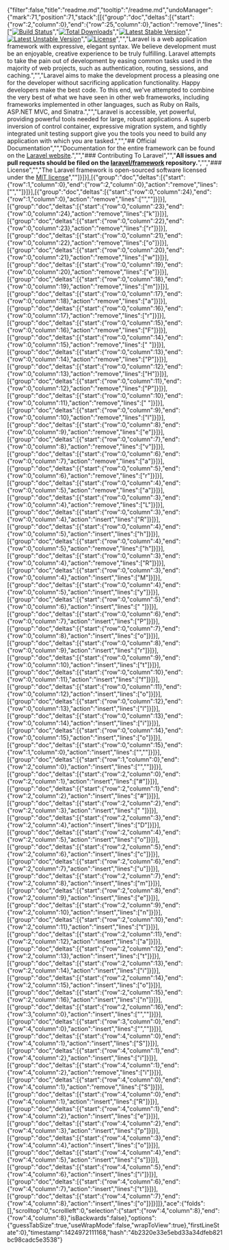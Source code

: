 {"filter":false,"title":"readme.md","tooltip":"/readme.md","undoManager":{"mark":71,"position":71,"stack":[[{"group":"doc","deltas":[{"start":{"row":2,"column":0},"end":{"row":25,"column":0},"action":"remove","lines":["[![Build Status](https://travis-ci.org/laravel/framework.svg)](https://travis-ci.org/laravel/framework)","[![Total Downloads](https://poser.pugx.org/laravel/framework/downloads.svg)](https://packagist.org/packages/laravel/framework)","[![Latest Stable Version](https://poser.pugx.org/laravel/framework/v/stable.svg)](https://packagist.org/packages/laravel/framework)","[![Latest Unstable Version](https://poser.pugx.org/laravel/framework/v/unstable.svg)](https://packagist.org/packages/laravel/framework)","[![License](https://poser.pugx.org/laravel/framework/license.svg)](https://packagist.org/packages/laravel/framework)","","Laravel is a web application framework with expressive, elegant syntax. We believe development must be an enjoyable, creative experience to be truly fulfilling. Laravel attempts to take the pain out of development by easing common tasks used in the majority of web projects, such as authentication, routing, sessions, and caching.","","Laravel aims to make the development process a pleasing one for the developer without sacrificing application functionality. Happy developers make the best code. To this end, we've attempted to combine the very best of what we have seen in other web frameworks, including frameworks implemented in other languages, such as Ruby on Rails, ASP.NET MVC, and Sinatra.","","Laravel is accessible, yet powerful, providing powerful tools needed for large, robust applications. A superb inversion of control container, expressive migration system, and tightly integrated unit testing support give you the tools you need to build any application with which you are tasked.","","## Official Documentation","","Documentation for the entire framework can be found on the [Laravel website](http://laravel.com/docs).","","### Contributing To Laravel","","**All issues and pull requests should be filed on the [laravel/framework](http://github.com/laravel/framework) repository.**","","### License","","The Laravel framework is open-sourced software licensed under the [MIT license](http://opensource.org/licenses/MIT)",""]}]}],[{"group":"doc","deltas":[{"start":{"row":1,"column":0},"end":{"row":2,"column":0},"action":"remove","lines":["",""]}]}],[{"group":"doc","deltas":[{"start":{"row":0,"column":24},"end":{"row":1,"column":0},"action":"remove","lines":["",""]}]}],[{"group":"doc","deltas":[{"start":{"row":0,"column":23},"end":{"row":0,"column":24},"action":"remove","lines":["k"]}]}],[{"group":"doc","deltas":[{"start":{"row":0,"column":22},"end":{"row":0,"column":23},"action":"remove","lines":["r"]}]}],[{"group":"doc","deltas":[{"start":{"row":0,"column":21},"end":{"row":0,"column":22},"action":"remove","lines":["o"]}]}],[{"group":"doc","deltas":[{"start":{"row":0,"column":20},"end":{"row":0,"column":21},"action":"remove","lines":["w"]}]}],[{"group":"doc","deltas":[{"start":{"row":0,"column":19},"end":{"row":0,"column":20},"action":"remove","lines":["e"]}]}],[{"group":"doc","deltas":[{"start":{"row":0,"column":18},"end":{"row":0,"column":19},"action":"remove","lines":["m"]}]}],[{"group":"doc","deltas":[{"start":{"row":0,"column":17},"end":{"row":0,"column":18},"action":"remove","lines":["a"]}]}],[{"group":"doc","deltas":[{"start":{"row":0,"column":16},"end":{"row":0,"column":17},"action":"remove","lines":["r"]}]}],[{"group":"doc","deltas":[{"start":{"row":0,"column":15},"end":{"row":0,"column":16},"action":"remove","lines":["F"]}]}],[{"group":"doc","deltas":[{"start":{"row":0,"column":14},"end":{"row":0,"column":15},"action":"remove","lines":[" "]}]}],[{"group":"doc","deltas":[{"start":{"row":0,"column":13},"end":{"row":0,"column":14},"action":"remove","lines":["P"]}]}],[{"group":"doc","deltas":[{"start":{"row":0,"column":12},"end":{"row":0,"column":13},"action":"remove","lines":["H"]}]}],[{"group":"doc","deltas":[{"start":{"row":0,"column":11},"end":{"row":0,"column":12},"action":"remove","lines":["P"]}]}],[{"group":"doc","deltas":[{"start":{"row":0,"column":10},"end":{"row":0,"column":11},"action":"remove","lines":[" "]}]}],[{"group":"doc","deltas":[{"start":{"row":0,"column":9},"end":{"row":0,"column":10},"action":"remove","lines":["l"]}]}],[{"group":"doc","deltas":[{"start":{"row":0,"column":8},"end":{"row":0,"column":9},"action":"remove","lines":["e"]}]}],[{"group":"doc","deltas":[{"start":{"row":0,"column":7},"end":{"row":0,"column":8},"action":"remove","lines":["v"]}]}],[{"group":"doc","deltas":[{"start":{"row":0,"column":6},"end":{"row":0,"column":7},"action":"remove","lines":["a"]}]}],[{"group":"doc","deltas":[{"start":{"row":0,"column":5},"end":{"row":0,"column":6},"action":"remove","lines":["r"]}]}],[{"group":"doc","deltas":[{"start":{"row":0,"column":4},"end":{"row":0,"column":5},"action":"remove","lines":["a"]}]}],[{"group":"doc","deltas":[{"start":{"row":0,"column":3},"end":{"row":0,"column":4},"action":"remove","lines":["L"]}]}],[{"group":"doc","deltas":[{"start":{"row":0,"column":3},"end":{"row":0,"column":4},"action":"insert","lines":["R"]}]}],[{"group":"doc","deltas":[{"start":{"row":0,"column":4},"end":{"row":0,"column":5},"action":"insert","lines":["h"]}]}],[{"group":"doc","deltas":[{"start":{"row":0,"column":4},"end":{"row":0,"column":5},"action":"remove","lines":["h"]}]}],[{"group":"doc","deltas":[{"start":{"row":0,"column":3},"end":{"row":0,"column":4},"action":"remove","lines":["R"]}]}],[{"group":"doc","deltas":[{"start":{"row":0,"column":3},"end":{"row":0,"column":4},"action":"insert","lines":["M"]}]}],[{"group":"doc","deltas":[{"start":{"row":0,"column":4},"end":{"row":0,"column":5},"action":"insert","lines":["y"]}]}],[{"group":"doc","deltas":[{"start":{"row":0,"column":5},"end":{"row":0,"column":6},"action":"insert","lines":[" "]}]}],[{"group":"doc","deltas":[{"start":{"row":0,"column":6},"end":{"row":0,"column":7},"action":"insert","lines":["P"]}]}],[{"group":"doc","deltas":[{"start":{"row":0,"column":7},"end":{"row":0,"column":8},"action":"insert","lines":["o"]}]}],[{"group":"doc","deltas":[{"start":{"row":0,"column":8},"end":{"row":0,"column":9},"action":"insert","lines":["r"]}]}],[{"group":"doc","deltas":[{"start":{"row":0,"column":9},"end":{"row":0,"column":10},"action":"insert","lines":["t"]}]}],[{"group":"doc","deltas":[{"start":{"row":0,"column":10},"end":{"row":0,"column":11},"action":"insert","lines":["f"]}]}],[{"group":"doc","deltas":[{"start":{"row":0,"column":11},"end":{"row":0,"column":12},"action":"insert","lines":["o"]}]}],[{"group":"doc","deltas":[{"start":{"row":0,"column":12},"end":{"row":0,"column":13},"action":"insert","lines":["l"]}]}],[{"group":"doc","deltas":[{"start":{"row":0,"column":13},"end":{"row":0,"column":14},"action":"insert","lines":["i"]}]}],[{"group":"doc","deltas":[{"start":{"row":0,"column":14},"end":{"row":0,"column":15},"action":"insert","lines":["o"]}]}],[{"group":"doc","deltas":[{"start":{"row":0,"column":15},"end":{"row":1,"column":0},"action":"insert","lines":["",""]}]}],[{"group":"doc","deltas":[{"start":{"row":1,"column":0},"end":{"row":2,"column":0},"action":"insert","lines":["",""]}]}],[{"group":"doc","deltas":[{"start":{"row":2,"column":0},"end":{"row":2,"column":1},"action":"insert","lines":["#"]}]}],[{"group":"doc","deltas":[{"start":{"row":2,"column":1},"end":{"row":2,"column":2},"action":"insert","lines":["#"]}]}],[{"group":"doc","deltas":[{"start":{"row":2,"column":2},"end":{"row":2,"column":3},"action":"insert","lines":[" "]}]}],[{"group":"doc","deltas":[{"start":{"row":2,"column":3},"end":{"row":2,"column":4},"action":"insert","lines":["D"]}]}],[{"group":"doc","deltas":[{"start":{"row":2,"column":4},"end":{"row":2,"column":5},"action":"insert","lines":["o"]}]}],[{"group":"doc","deltas":[{"start":{"row":2,"column":5},"end":{"row":2,"column":6},"action":"insert","lines":["c"]}]}],[{"group":"doc","deltas":[{"start":{"row":2,"column":6},"end":{"row":2,"column":7},"action":"insert","lines":["u"]}]}],[{"group":"doc","deltas":[{"start":{"row":2,"column":7},"end":{"row":2,"column":8},"action":"insert","lines":["m"]}]}],[{"group":"doc","deltas":[{"start":{"row":2,"column":8},"end":{"row":2,"column":9},"action":"insert","lines":["e"]}]}],[{"group":"doc","deltas":[{"start":{"row":2,"column":9},"end":{"row":2,"column":10},"action":"insert","lines":["n"]}]}],[{"group":"doc","deltas":[{"start":{"row":2,"column":10},"end":{"row":2,"column":11},"action":"insert","lines":["t"]}]}],[{"group":"doc","deltas":[{"start":{"row":2,"column":11},"end":{"row":2,"column":12},"action":"insert","lines":["a"]}]}],[{"group":"doc","deltas":[{"start":{"row":2,"column":12},"end":{"row":2,"column":13},"action":"insert","lines":["t"]}]}],[{"group":"doc","deltas":[{"start":{"row":2,"column":13},"end":{"row":2,"column":14},"action":"insert","lines":["i"]}]}],[{"group":"doc","deltas":[{"start":{"row":2,"column":14},"end":{"row":2,"column":15},"action":"insert","lines":["o"]}]}],[{"group":"doc","deltas":[{"start":{"row":2,"column":15},"end":{"row":2,"column":16},"action":"insert","lines":["n"]}]}],[{"group":"doc","deltas":[{"start":{"row":2,"column":16},"end":{"row":3,"column":0},"action":"insert","lines":["",""]}]}],[{"group":"doc","deltas":[{"start":{"row":3,"column":0},"end":{"row":4,"column":0},"action":"insert","lines":["",""]}]}],[{"group":"doc","deltas":[{"start":{"row":4,"column":0},"end":{"row":4,"column":1},"action":"insert","lines":["S"]}]}],[{"group":"doc","deltas":[{"start":{"row":4,"column":1},"end":{"row":4,"column":2},"action":"insert","lines":["i"]}]}],[{"group":"doc","deltas":[{"start":{"row":4,"column":1},"end":{"row":4,"column":2},"action":"remove","lines":["i"]}]}],[{"group":"doc","deltas":[{"start":{"row":4,"column":0},"end":{"row":4,"column":1},"action":"remove","lines":["S"]}]}],[{"group":"doc","deltas":[{"start":{"row":4,"column":0},"end":{"row":4,"column":1},"action":"insert","lines":["R"]}]}],[{"group":"doc","deltas":[{"start":{"row":4,"column":1},"end":{"row":4,"column":2},"action":"insert","lines":["e"]}]}],[{"group":"doc","deltas":[{"start":{"row":4,"column":2},"end":{"row":4,"column":3},"action":"insert","lines":["p"]}]}],[{"group":"doc","deltas":[{"start":{"row":4,"column":3},"end":{"row":4,"column":4},"action":"insert","lines":["o"]}]}],[{"group":"doc","deltas":[{"start":{"row":4,"column":4},"end":{"row":4,"column":5},"action":"insert","lines":["s"]}]}],[{"group":"doc","deltas":[{"start":{"row":4,"column":5},"end":{"row":4,"column":6},"action":"insert","lines":["i"]}]}],[{"group":"doc","deltas":[{"start":{"row":4,"column":6},"end":{"row":4,"column":7},"action":"insert","lines":["t"]}]}],[{"group":"doc","deltas":[{"start":{"row":4,"column":7},"end":{"row":4,"column":8},"action":"insert","lines":["o"]}]}]]},"ace":{"folds":[],"scrolltop":0,"scrollleft":0,"selection":{"start":{"row":4,"column":8},"end":{"row":4,"column":8},"isBackwards":false},"options":{"guessTabSize":true,"useWrapMode":false,"wrapToView":true},"firstLineState":0},"timestamp":1424972111168,"hash":"4b2320e33e5ebd33a34dfeb821bc98cadc5e3538"}
